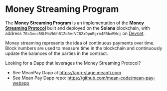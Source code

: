 # Money Streaming Program

The **Money Streaming Program** is an implementation of the **[Money Streaming Protocol](https://docs.google.com/document/d/19W5V2B8eyFIocccgSP4orn6Wi1El07LQSyaT7yw6hMQ)** built and deployed on the **Solana** blockchain, with address `7GsGvccB8LMbVhbhB1Zo8erVC82xDpoEgrm4EBbxBWcj` on [Devnet](https://explorer.solana.com/address/Ctpd8JratL29eZx2cHsR74DdbqytPCfAzbtSH66JHh3R?cluster=devnet).

Money streaming represents the idea of continuous payments over time. Block numbers are used to measure time in the blockchain and continuously update the balances of the parties in the contract.

Looking for a Dapp that leverages the Money Streaming Protocol? 
* See MeanPay Dapp at https://app-stage.meanfi.com
* See Mean Pay Dapp repo: https://github.com/mean-code/mean-pay-webapp

